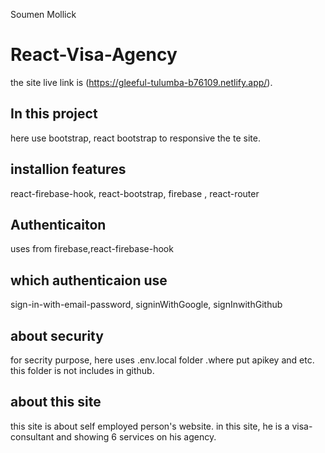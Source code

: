 Soumen Mollick
# React-Visa-Agency

the site live link is (https://gleeful-tulumba-b76109.netlify.app/).

## In this project
here use bootstrap, react bootstrap to responsive the te site.

## installion features 
react-firebase-hook, react-bootstrap, firebase , react-router

## Authenticaiton 
uses from firebase,react-firebase-hook

## which authenticaion use
sign-in-with-email-password, signinWithGoogle, signInwithGithub


## about security 
for secrity purpose, here uses .env.local folder .where put  apikey and etc. this folder is not includes in github.

## about this site
this site is about self employed person's website.
in this site, he is a visa-consultant 
and showing 6 services on his agency.